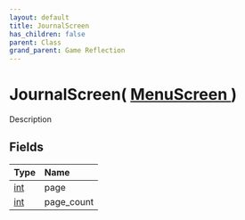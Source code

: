 ```yaml
---
layout: default
title: JournalScreen
has_children: false
parent: Class
grand_parent: Game Reflection
---
```

# JournalScreen( [ MenuScreen ](/riftbreaker-wiki/docs/game-reflection/classes/menu_screen/) )
Description 

## Fields

| Type | Name |
|:----------|:--------------|
| [int](/riftbreaker-wiki/docs/game-reflection/enums/int/) | page |
| [int](/riftbreaker-wiki/docs/game-reflection/enums/int/) | page_count |

